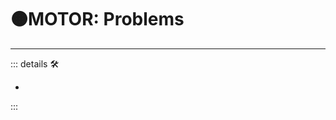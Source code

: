 # 🟠<motor>MOTOR: Problems</motor>

---

<!-- =================================================== -->
<!-- =================================================== -->
<!-- =================================================== -->
<!-- =================================================== -->
<!-- =================================================== -->
::: details 🛠

-

:::
